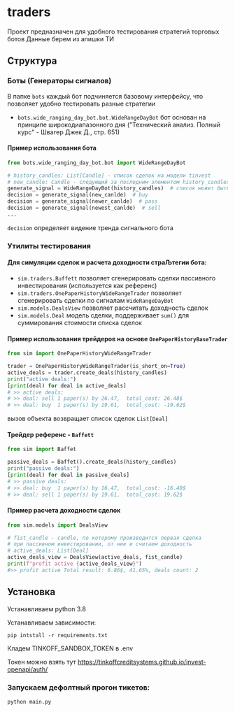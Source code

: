 # traders
Проект предназначен для удобного тестирования стратегий торговых ботов
Данные берем из апишки ТИ

## Структура
### Боты (Генераторы сигналов)
В папке `bots` каждый бот подчиняется базовому интерфейсу, что позволяет удобно тестировать разные стратегии

* `bots.wide_ranging_day_bot.bot.WideRangeDayBot` бот основан на принципе широкодиапазонного дня ("Технический анализ. Полный курс" - Швагер Джек Д., стр. 651)

#### Пример использования бота
```python
from bots.wide_ranging_day_bot.bot import WideRangeDayBot

# history_candles: List[Candle] - список сделок на модели tinvest
# new_candle: Candle - следующий за последним элементом history_candles 
generate_signal = WideRangeDayBot(history_candles)  # список может быть пустым
decision = generate_signal(new_canlde)  # buy
decision = generate_signal(newer_canlde)  # pass
decision = generate_signal(newest_canlde)  # sell
...
```

`decision` определяет видение тренда сигнального бота 

### Утилиты тестирования
#### Для симуляции сделок и расчета доходности страЉтегии бота:
* `sim.traders.Buffett` позволяет сгенерировать сделки пассивного инвестирования (используется как референс)
* `sim.traders.OnePaperHistoryWideRangeTrader` позволяет сгенерировать сделки по сигналам `WideRangeDayBot` 
* `sim.models.DealsView` позволяет рассчитать доходность сделок
* `sim.models.Deal` модель сделки, поддерживает `sum()` для суммирования стоимости списка сделок

#### Пример использования трейдеров на основе `OnePaperHistoryBaseTrader`

```python
from sim import OnePaperHistoryWideRangeTrader

trader = OnePaperHistoryWideRangeTrader(is_short_on=True)
active_deals = trader.create_deals(history_candles)
print("active deals:")
[print(deal) for deal in active_deals]
# >> active deals:
# >> deal: sell 1 paper(s) by 26.47,  total_cost: 26.48$
# >> deal: buy  1 paper(s) by 19.61,  total_cost: -19.62$
```
вызов объекта возвращает список сделок `List[Deal]`

#### Трейдер референс - `Baffett`
```python
from sim import Baffet

passive_deals = Baffet().create_deals(history_candles)
print("passive deals:")
[print(deal) for deal in passive_deals]
# >> passive deals:
# >> deal: buy  1 paper(s) by 16.47,  total_cost: -16.48$
# >> deal: sell 1 paper(s) by 19.61,  total_cost: 19.62$
```
#### Пример расчета доходности сделок
```python
from sim.models import DealsView

# fist_candle - candle, по которому производится первая сделка
# при пассивном инвестировании, от нее и считаем доходность
# active_deals: List[Deal]
active_deals_view = DealsView(active_deals, fist_candle)
print(f"profit active {active_deals_view}")
#>> profit active Total result: 6.86$, 41.65%, deals count: 2
```

## Установка
Устанавливаем python 3.8

Устанавливаем зависимости:

```pip intstall -r requirements.txt```

Кладем TINKOFF_SANDBOX_TOKEN в .env

Токен можно взять тут
https://tinkoffcreditsystems.github.io/invest-openapi/auth/

### Запускаем дефолтный прогон тикетов:

```python main.py```
